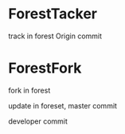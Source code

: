 # ForestTacker
track in forest
Origin commit
# ForestFork
fork in forest

update in foreset, master commit

developer commit


